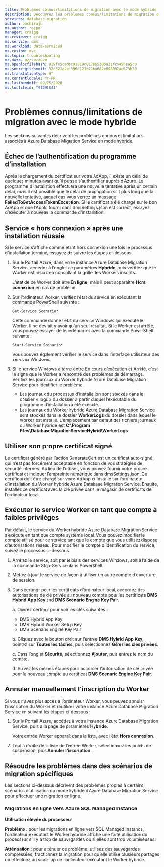 ```yaml
---
title: Problèmes connus/limitations de migration avec le mode hybride
description: Découvrez les problèmes connus/limitations de migration d’Azure Database Migration Service en mode hybride.
services: database-migration
author: pochiraju
ms.author: rajpo
manager: craigg
ms.reviewer: craigg
ms.service: dms
ms.workload: data-services
ms.custom: mvc
ms.topic: troubleshooting
ms.date: 02/20/2020
ms.openlocfilehash: 819fe5ced6c91819c817065305a31fca456ea5c0
ms.sourcegitcommit: 32c521a2ef396d121e71ba682e098092ac673b30
ms.translationtype: HT
ms.contentlocale: fr-FR
ms.lasthandoff: 09/25/2020
ms.locfileid: "91291841"
---
```

# <a name="known-issuesmigration-limitations-with-using-hybrid-mode"></a>Problèmes connus/limitations de migration avec le mode hybride

Les sections suivantes décrivent les problèmes connus et limitations associés à Azure Database Migration Service en mode hybride.

## <a name="installer-fails-to-authenticate"></a>Échec de l’authentification du programme d’installation

Après le chargement du certificat sur votre AdApp, il existe un délai de quelques minutes avant qu’il puisse s’authentifier auprès d’Azure. Le programme d’installation effectuera une nouvelle tentative après un certain délai, mais il est possible que le délai de propagation soit plus long que la nouvelle tentative, auquel cas vous verrez un message **FailedToGetAccessTokenException**. Si le certificat a été chargé sur le bon AdApp et que l’AppId fourni dans dmsSettings.json est correct, essayez d’exécuter à nouveau la commande d’installation.

## <a name="service-offline-after-successful-installation"></a>Service « hors connexion » après une installation réussie

Si le service s’affiche comme étant hors connexion une fois le processus d’installation terminé, essayez de suivre les étapes ci-dessous.

1. Sur le Portail Azure, dans votre instance Azure Database Migration Service, accédez à l’onglet de paramètres **Hybride**, puis vérifiez que le Worker est inscrit en consultant la grille des Workers inscrits.

    L’état de ce Worker doit être **En ligne**, mais il peut apparaître **Hors connexion** en cas de problème.

2. Sur l’ordinateur Worker, vérifiez l’état du service en exécutant la commande PowerShell suivante :

    ```
    Get-Service Scenario*
    ```

    Cette commande donne l’état du service Windows qui exécute le Worker. Il ne devrait y avoir qu’un seul résultat. Si le Worker est arrêté, vous pouvez essayer de le redémarrer avec la commande PowerShell suivante :

    ```
    Start-Service Scenario*
    ```

    Vous pouvez également vérifier le service dans l’interface utilisateur des services Windows.

3. Si le service Windows alterne entre En cours d’exécution et Arrêté, c’est le signe que le Worker a rencontré des problèmes de démarrage. Vérifiez les journaux du Worker hybride Azure Database Migration Service pour identifier le problème.

    - Les journaux du processus d’installation sont stockés dans le dossier « logs » du dossier à partir duquel l’exécutable du programme d’installation a été exécuté.
    - Les journaux du Worker hybride Azure Database Migration Service sont stockés dans le dossier **WorkerLogs** du dossier dans lequel le Worker est installé. L’emplacement par défaut des fichiers journaux du Worker hybride est **C:\Program Files\DatabaseMigrationServiceHybrid\WorkerLogs**.

## <a name="using-your-own-signed-certificate"></a>Utiliser son propre certificat signé

Le certificat généré par l’action GenerateCert est un certificat auto-signé, qui n’est pas forcément acceptable en fonction de vos stratégies de sécurité internes. Au lieu de l’utiliser, vous pouvez fournir votre propre certificat et indiquer l’empreinte numérique dans dmsSettings.json. Ce certificat doit être chargé sur votre AdApp et installé sur l’ordinateur d’installation du Worker hybride Azure Database Migration Service. Ensuite, installez ce certificat avec la clé privée dans le magasin de certificats de l’ordinateur local.

## <a name="running-the-worker-service-as-a-low-privilege-account"></a>Exécuter le service Worker en tant que compte à faibles privilèges

Par défaut, le service du Worker hybride Azure Database Migration Service s’exécute en tant que compte système local. Vous pouvez modifier le compte utilisé pour ce service tant que le compte que vous utilisez dispose d’autorisations réseau. Pour modifier le compte d’identification du service, suivez le processus ci-dessous.

1. Arrêtez le service, soit par le biais des services Windows, soit à l’aide de la commande Stop-Service dans PowerShell.

2. Mettez à jour le service de façon à utiliser un autre compte d’ouverture de session.

3. Dans certmgr pour les certificats d’ordinateur local, accordez des autorisations de clé privée au nouveau compte pour les certificats **DMS Hybrid App Key** and **DMS Scenario Engine Key Pair**.

    a. Ouvrez certmgr pour voir les clés suivantes :

    - DMS Hybrid App Key
    - DMS Hybrid Worker Setup Key
    - DMS Scenario Engine Key Pair

    b. Cliquez avec le bouton droit sur l’entrée **DMS Hybrid App Key**, pointez sur **Toutes les tâches**, puis sélectionnez **Gérer les clés privées**.

    c. Dans l’onglet **Sécurité**, sélectionnez **Ajouter**, puis entrez le nom du compte.

    d. Suivez les mêmes étapes pour accorder l’autorisation de clé privée pour le nouveau compte au certificat **DMS Scenario Engine Key Pair**.

## <a name="unregistering-the-worker-manually"></a>Annuler manuellement l’inscription du Worker

Si vous n’avez plus accès à l’ordinateur Worker, vous pouvez annuler l’inscription du Worker et réutiliser votre instance Azure Database Migration Service en suivant les étapes ci-dessous :

1. Sur le Portail Azure, accédez à votre instance Azure Database Migration Service, puis à la page de paramètres **Hybride**.

   Votre entrée Worker apparaît dans la liste, avec l’état **Hors connexion**.

2. Tout à droite de la liste de l’entrée Worker, sélectionnez les points de suspension, puis **Annuler l’inscription**.

## <a name="addressing-issues-for-specific-migration-scenarios"></a>Résoudre les problèmes dans des scénarios de migration spécifiques

Les sections ci-dessous décrivent des problèmes propres à certains scénarios d’utilisation du mode hybride d’Azure Database Migration Service pour effectuer une migration en ligne.

### <a name="online-migrations-to-azure-sql-managed-instance"></a>Migrations en ligne vers Azure SQL Managed Instance

**Utilisation élevée du processeur**

**Problème** : pour les migrations en ligne vers SQL Managed Instance, l’ordinateur exécutant le Worker hybride affiche une forte utilisation du processeur s’il y a trop de sauvegardes ou si elles sont trop volumineuses.

**Atténuation** : pour atténuer ce problème, utilisez des sauvegardes compressées, fractionnez la migration pour qu’elle utilise plusieurs partages ou effectuez un scale-up de l’ordinateur exécutant le Worker hybride.
